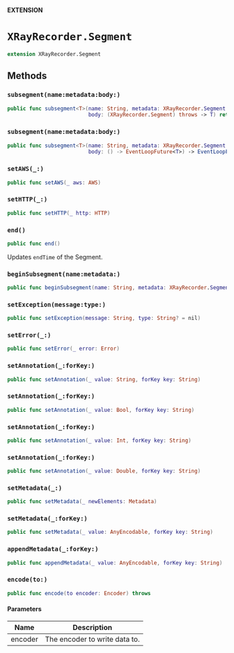 **EXTENSION**

# `XRayRecorder.Segment`
```swift
extension XRayRecorder.Segment
```

## Methods
### `subsegment(name:metadata:body:)`

```swift
public func subsegment<T>(name: String, metadata: XRayRecorder.Segment.Metadata? = nil,
                          body: (XRayRecorder.Segment) throws -> T) rethrows -> T
```

### `subsegment(name:metadata:body:)`

```swift
public func subsegment<T>(name: String, metadata: XRayRecorder.Segment.Metadata? = nil,
                          body: () -> EventLoopFuture<T>) -> EventLoopFuture<T>
```

### `setAWS(_:)`

```swift
public func setAWS(_ aws: AWS)
```

### `setHTTP(_:)`

```swift
public func setHTTP(_ http: HTTP)
```

### `end()`

```swift
public func end()
```

Updates `endTime` of the Segment.

### `beginSubsegment(name:metadata:)`

```swift
public func beginSubsegment(name: String, metadata: XRayRecorder.Segment.Metadata? = nil) -> XRayRecorder.Segment
```

### `setException(message:type:)`

```swift
public func setException(message: String, type: String? = nil)
```

### `setError(_:)`

```swift
public func setError(_ error: Error)
```

### `setAnnotation(_:forKey:)`

```swift
public func setAnnotation(_ value: String, forKey key: String)
```

### `setAnnotation(_:forKey:)`

```swift
public func setAnnotation(_ value: Bool, forKey key: String)
```

### `setAnnotation(_:forKey:)`

```swift
public func setAnnotation(_ value: Int, forKey key: String)
```

### `setAnnotation(_:forKey:)`

```swift
public func setAnnotation(_ value: Double, forKey key: String)
```

### `setMetadata(_:)`

```swift
public func setMetadata(_ newElements: Metadata)
```

### `setMetadata(_:forKey:)`

```swift
public func setMetadata(_ value: AnyEncodable, forKey key: String)
```

### `appendMetadata(_:forKey:)`

```swift
public func appendMetadata(_ value: AnyEncodable, forKey key: String)
```

### `encode(to:)`

```swift
public func encode(to encoder: Encoder) throws
```

#### Parameters

| Name | Description |
| ---- | ----------- |
| encoder | The encoder to write data to. |